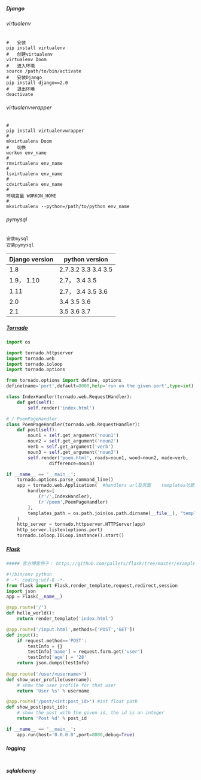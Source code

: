 ##### Django

###### virtualenv

```shell
#	安装
pip install virtualenv
#	创建virtualenv
virtualenv Doom
#	进入环境
source /path/to/bin/activate
#	安装Django
pip install django==2.0
#	退出环境
deactivate
```

###### virtualenvwrapper

```shell
#	
pip install virtualenvwrapper
#
mkvirtualenv Doom
#	切换
workon env_name
#	
rmvirtualenv env_name
#
lsvirtualenv env_name
#
cdvirtualenv env_name
#
环境变量 WORKON_HOME
#
mkvirtualenv --python=/path/to/python env_name
```

###### pymysql

```shell
安装mysql
安装pymysql
```

| Django version | python version      |
| -------------- | ------------------- |
| 1.8            | 2.7.3.2 3.3 3.4 3.5 |
| 1.9， 1.10     | 2.7， 3.4 3.5       |
| 1.11           | 2.7， 3.4 3.5 3.6   |
| 2.0            | 3.4 3.5 3.6         |
| 2.1            | 3.5 3.6 3.7         |

##### [Tornado](<https://tornado-zh.readthedocs.io/zh/latest/index.html>)

```python
import os

import tornado.httpserver
import tornado.web
import tornado.ioloop
import tornado.options

from tornado.options import define, options
define(name='port',default=8000,help='run on the given port',type=int)

class IndexHandler(tornado.web.RequestHandler):
    def get(self):
        self.render('index.html')

# / PoemPageHandler
class PoemPageHandler(tornado.web.RequestHandler):
    def post(self):
        noun1 = self.get_argument('noun1')
        noun2 = self.get_argument('noun2')
        verb = self.get_argument('verb')
        noun3 = self.get_argument('noun3')
        self.render('poem.html', roads=noun1, wood=noun2, made=verb,
                difference=noun3)

if __name__ == '__main__':
    tornado.options.parse_command_line()
    app = tornado.web.Application(	#handlers url及页面	templates功能
        handlers=[
            (r'/',IndexHandler),
            (r'/poem',PoemPageHandler)
        ],
        templates_path = os.path.join(os.path.dirname(__file__), "templates")
    )
    http_server = tornado.httpserver.HTTPServer(app)
    http_server.listen(options.port)
    tornado.ioloop.IOLoop.instance().start()
```

##### [Flask](<https://dormousehole.readthedocs.io/en/latest/>)

```python
##### 官方博客例子： https://github.com/pallets/flask/tree/master/examples/tutorial

#!/bin/env python
# -*- coding:utf-8 -*-
from flask import Flask,render_template,request,redirect,session
import json
app = Flask(__name__)

@app.route('/')
def hello_world():
    return render_template('index.html')

@app.route('/input.html',methods=['POST','GET'])
def input():
    if request.method=='POST':
        testInfo = {}
        testInfo['name'] = request.form.get('user')
        testInfo['age'] = '28'
    return json.dumps(testInfo)
  
@app.route('/user/<username>')
def show_user_profile(username):
    # show the user profile for that user
    return 'User %s' % username

@app.route('/post/<int:post_id>') #int float path
def show_post(post_id):
    # show the post with the given id, the id is an integer
    return 'Post %d' % post_id

if __name__ == '__main__':
    app.run(host='0.0.0.0',port=8080,debug=True)
```

##### logging

```python

```

##### sqlalchemy

```python

```




